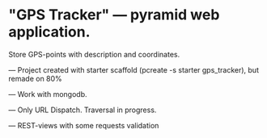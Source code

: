 "GPS Tracker" — pyramid web application.
========================================

Store GPS-points with description and coordinates.

— Project created with starter scaffold (pcreate -s starter gps_tracker), but remade on 80% 

— Work with mongodb.

— Only URL Dispatch. Traversal in progress.

— REST-views with some requests validation
